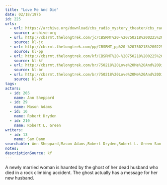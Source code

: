 ```yaml
---
title: "Love Me And Die"
date: 02/18/1975
id: 225
urls: 
  - url: https://archive.org/download/cbs_radio_mystery_theater/cbs_radio_mystery_theater-0201-0250.zip/cbs_radio_mystery_theater-0201-0250%2Fcbsrmt_0225_love_me_and_die.mp3
    source: archive-org
  - url: http://cbsrmt.thelongtrek.com/jc/CBSRMT%20-%20750218%200225%20Love%20Me%20And%20Die%20vbr%20kb_jc.mp3
    source: kl-jc
  - url: http://cbsrmt.thelongtrek.com/pp/CBSRMT_pp%20-%20750218%200225%20Love%20Me%20and%20Die.mp3
    source: kl-pp
  - url: http://cbsrmt.thelongtrek.com/kf/CBSRMT%20-%20750218%200225%20Love%20Me%20And%20Die_kf.mp3
    source: kl-kf
  - url: http://cbsrmt.thelongtrek.com/br/750218%20Love%20Me%20And%20Die-WOR.mp3
    source: kl-br
  - url: http://cbsrmt.thelongtrek.com/br/750218%20Love%20Me%20And%20Die%20-%20WOR.mp3
    source: kl-br
tags: 
actors:  
  - id: 205
    name: Ann Sheppard  
  - id: 29
    name: Mason Adams  
  - id: 16
    name: Robert Dryden  
  - id: 210
    name: Robert L. Green
writers:  
  - id: 13
    name: Sam Dann
searchable: Ann Sheppard,Mason Adams,Robert Dryden,Robert L. Green Sam Dann
notes: 
descriptionSource: kf
---
```

A newly married woman is haunted by the ghost of her dead husband who died in a rock climbing accident. The ghost actually has a message for her new husband.